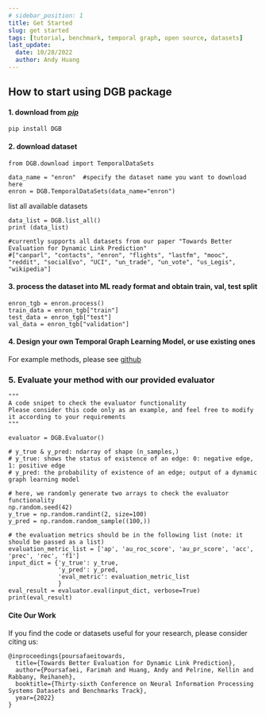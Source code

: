 ```yaml
---
# sidebar_position: 1
title: Get Started
slug: get started 
tags: [tutorial, benchmark, temporal graph, open source, datasets]
last_update:
  date: 10/28/2022
  author: Andy Huang
---
```


## How to start using DGB package


#### 1. download from [*pip*](https://pypi.org/project/dgb/)
```
pip install DGB
```

#### 2. download dataset
```
from DGB.download import TemporalDataSets

data_name = "enron"  #specify the dataset name you want to download here
enron = DGB.TemporalDataSets(data_name="enron")
```

list all available datasets
```
data_list = DGB.list_all()
print (data_list) 

#currently supports all datasets from our paper "Towards Better Evaluation for Dynamic Link Prediction"
#["canparl", "contacts", "enron", "flights", "lastfm", "mooc", "reddit", "socialEvo", "UCI", "un_trade", "un_vote", "us_Legis", "wikipedia"]
```


#### 3. process the dataset into ML ready format and obtain train, val, test split
```
enron_tgb = enron.process()
train_data = enron_tgb["train"]   
test_data = enron_tgb["test"]
val_data = enron_tgb["validation"]
```

#### 4. Design your own Temporal Graph Learning Model, or use existing ones

For example methods, please see [github](https://github.com/fpour/DGB)

### 5. Evaluate your method with our provided evaluator

```
"""
A code snipet to check the evaluator functionality
Please consider this code only as an example, and feel free to modify it according to your requirements
"""

evaluator = DGB.Evaluator()

# y_true & y_pred: ndarray of shape (n_samples,)
# y_true: shows the status of existence of an edge: 0: negative edge, 1: positive edge
# y_pred: the probability of existence of an edge; output of a dynamic graph learning model

# here, we randomly generate two arrays to check the evaluator functionality
np.random.seed(42)
y_true = np.random.randint(2, size=100)
y_pred = np.random.random_sample((100,))

# the evaluation metrics should be in the following list (note: it should be passed as a list)
evaluation_metric_list = ['ap', 'au_roc_score', 'au_pr_score', 'acc', 'prec', 'rec', 'f1']
input_dict = {'y_true': y_true,
              'y_pred': y_pred,
              'eval_metric': evaluation_metric_list
              }
eval_result = evaluator.eval(input_dict, verbose=True)
print(eval_result)
```

#### Cite Our Work 

If you find the code or datasets useful for your research, please consider citing us:
```text
@inproceedings{poursafaeitowards,
  title={Towards Better Evaluation for Dynamic Link Prediction},
  author={Poursafaei, Farimah and Huang, Andy and Pelrine, Kellin and Rabbany, Reihaneh},
  booktitle={Thirty-sixth Conference on Neural Information Processing Systems Datasets and Benchmarks Track},
  year={2022}
}
```



